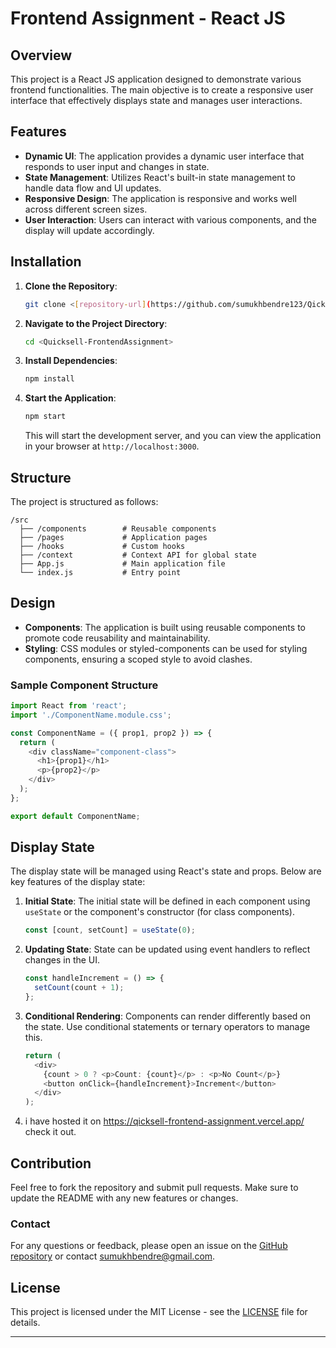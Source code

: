 

# Frontend Assignment - React JS

## Overview

This project is a React JS application designed to demonstrate various frontend functionalities. The main objective is to create a responsive user interface that effectively displays state and manages user interactions.

## Features

- **Dynamic UI**: The application provides a dynamic user interface that responds to user input and changes in state.
- **State Management**: Utilizes React's built-in state management to handle data flow and UI updates.
- **Responsive Design**: The application is responsive and works well across different screen sizes.
- **User Interaction**: Users can interact with various components, and the display will update accordingly.

## Installation

1. **Clone the Repository**:
   ```bash
   git clone <[repository-url](https://github.com/sumukhbendre123/Qicksell-FrontendAssignment)>
   ```

2. **Navigate to the Project Directory**:
   ```bash
   cd <Quicksell-FrontendAssignment>
   ```

3. **Install Dependencies**:
   ```bash
   npm install
   ```

4. **Start the Application**:
   ```bash
   npm start
   ```

   This will start the development server, and you can view the application in your browser at `http://localhost:3000`.

## Structure

The project is structured as follows:

```
/src
  ├── /components        # Reusable components
  ├── /pages             # Application pages
  ├── /hooks             # Custom hooks
  ├── /context           # Context API for global state
  ├── App.js             # Main application file
  └── index.js           # Entry point
```

## Design

- **Components**: The application is built using reusable components to promote code reusability and maintainability.
- **Styling**: CSS modules or styled-components can be used for styling components, ensuring a scoped style to avoid clashes.

### Sample Component Structure

```javascript
import React from 'react';
import './ComponentName.module.css';

const ComponentName = ({ prop1, prop2 }) => {
  return (
    <div className="component-class">
      <h1>{prop1}</h1>
      <p>{prop2}</p>
    </div>
  );
};

export default ComponentName;
```

## Display State

The display state will be managed using React's state and props. Below are key features of the display state:

1. **Initial State**: The initial state will be defined in each component using `useState` or the component's constructor (for class components).
   
   ```javascript
   const [count, setCount] = useState(0);
   ```

2. **Updating State**: State can be updated using event handlers to reflect changes in the UI.

   ```javascript
   const handleIncrement = () => {
     setCount(count + 1);
   };
   ```

3. **Conditional Rendering**: Components can render differently based on the state. Use conditional statements or ternary operators to manage this.

   ```javascript
   return (
     <div>
       {count > 0 ? <p>Count: {count}</p> : <p>No Count</p>}
       <button onClick={handleIncrement}>Increment</button>
     </div>
   );
   ```
4. i have hosted it on <https://qicksell-frontend-assignment.vercel.app/> check it out.
## Contribution

Feel free to fork the repository and submit pull requests. Make sure to update the README with any new features or changes.

### Contact

For any questions or feedback, please open an issue on the [GitHub repository](https://github.com/sumukhbendre123/IconPicker) or contact [sumukhbendre@gmail.com](mailto:sumukhbendre@gmail.com).


## License

This project is licensed under the MIT License - see the [LICENSE](LICENSE) file for details.

---
